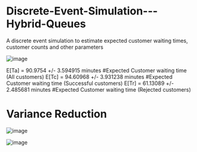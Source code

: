 # Discrete-Event-Simulation---Hybrid-Queues
A discrete event simulation to estimate expected customer waiting times, customer counts and other parameters

![image](https://github.com/adelsakkir/Discrete-Event-Simulation---Hybrid-Queues/assets/63802234/0aeb6a8a-a8b7-4f15-b450-6d1288561705)

E[Ta] = 90.9754 +/- 3.594915 minutes #Expected Customer waiting time (All customers)
E[Tc] = 94.60968 +/- 3.931238 minutes #Expected Customer waiting time (Successful customers)
E[Tr] = 61.13089 +/- 2.485681 minutes #Expected Customer waiting time (Rejected customers)

# Variance Reduction 
![image](https://github.com/adelsakkir/Discrete-Event-Simulation---Hybrid-Queues/assets/63802234/3acfc581-bd38-43e6-9f63-9bf5411de8ed)

![image](https://github.com/adelsakkir/Discrete-Event-Simulation---Hybrid-Queues/assets/63802234/36d251cc-4aa6-4fb0-9946-d8aaf885d06a)



